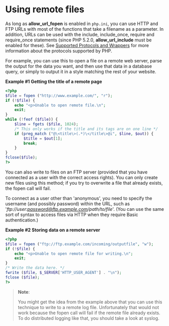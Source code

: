 Using remote files
==================

As long as **allow\_url\_fopen** is enabled in `php.ini`, you can use
HTTP and FTP URLs with most of the functions that take a filename as a
parameter. In addition, URLs can be used with the <span
class="function">include</span>, <span
class="function">include\_once</span>, <span
class="function">require</span> and <span
class="function">require\_once</span> statements (since PHP 5.2.0,
**allow\_url\_include** must be enabled for these). See
<a href="/wrappers.html" class="xref">Supported Protocols and Wrappers</a>
for more information about the protocols supported by PHP.

For example, you can use this to open a file on a remote web server,
parse the output for the data you want, and then use that data in a
database query, or simply to output it in a style matching the rest of
your website.

**Example \#1 Getting the title of a remote page**

``` php
<?php
$file = fopen ("http://www.example.com/", "r");
if (!$file) {
    echo "<p>Unable to open remote file.\n";
    exit;
}
while (!feof ($file)) {
    $line = fgets ($file, 1024);
    /* This only works if the title and its tags are on one line */
    if (preg_match ("@\<title\>(.*)\</title\>@i", $line, $out)) {
        $title = $out[1];
        break;
    }
}
fclose($file);
?>
```

You can also write to files on an FTP server (provided that you have
connected as a user with the correct access rights). You can only create
new files using this method; if you try to overwrite a file that already
exists, the <span class="function">fopen</span> call will fail.

To connect as a user other than 'anonymous', you need to specify the
username (and possibly password) within the URL, such as
'*ftp://user:password@ftp.example.com/path/to/file*'. (You can use the
same sort of syntax to access files via HTTP when they require Basic
authentication.)

**Example \#2 Storing data on a remote server**

``` php
<?php
$file = fopen ("ftp://ftp.example.com/incoming/outputfile", "w");
if (!$file) {
    echo "<p>Unable to open remote file for writing.\n";
    exit;
}
/* Write the data here. */
fwrite ($file, $_SERVER['HTTP_USER_AGENT'] . "\n");
fclose ($file);
?>
```

> **Note**:
>
> You might get the idea from the example above that you can use this
> technique to write to a remote log file. Unfortunately that would not
> work because the <span class="function">fopen</span> call will fail if
> the remote file already exists. To do distributed logging like that,
> you should take a look at <span class="function">syslog</span>.
